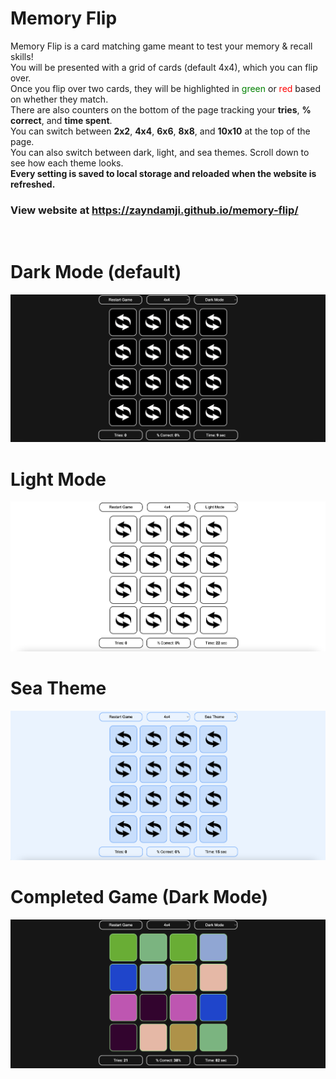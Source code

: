 # Memory Flip
Memory Flip is a card matching game meant to test your memory & recall skills!  
You will be presented with a grid of cards (default 4x4), which you can flip over.  
Once you flip over two cards, they will be highlighted in <span style="color: green">green</span> or <span style="color: red">red</span> based on whether they match.  
There are also counters on the bottom of the page tracking your **tries**, **% correct**, and **time spent**.  
You can switch between **2x2**, **4x4**, **6x6**, **8x8**, and **10x10** at the top of the page.  
You can also switch between dark, light, and sea themes. Scroll down to see how each theme looks.  
**Every setting is saved to local storage and reloaded when the website is refreshed.**

### View website at https://zayndamji.github.io/memory-flip/
<br>

# Dark Mode (default)
<img src="README_resources/darkmode.png">
<br>

# Light Mode
<img src="README_resources/lightmode.png">

# Sea Theme
<img src="README_resources/seatheme.png">

# Completed Game (Dark Mode)
<img src="README_resources/completed.png">